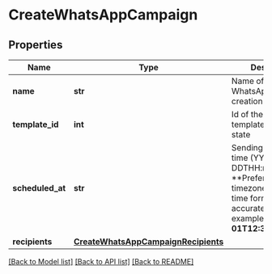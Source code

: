 # CreateWhatsAppCampaign

## Properties
Name | Type | Description | Notes
------------ | ------------- | ------------- | -------------
**name** | **str** | Name of the WhatsApp campaign creation | 
**template_id** | **int** | Id of the WhatsApp template in **approved** state | 
**scheduled_at** | **str** | Sending UTC date-time (YYYY-MM-DDTHH:mm:ss.SSSZ). **Prefer to pass your timezone in date-time format for accurate result.For example: **2017-06-01T12:30:00+02:00**  | 
**recipients** | [**CreateWhatsAppCampaignRecipients**](CreateWhatsAppCampaignRecipients.md) |  | 

[[Back to Model list]](../README.md#documentation-for-models) [[Back to API list]](../README.md#documentation-for-api-endpoints) [[Back to README]](../README.md)


